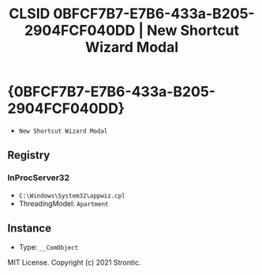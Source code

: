 ﻿---
title: "CLSID 0BFCF7B7-E7B6-433a-B205-2904FCF040DD | New Shortcut Wizard Modal"
excerpt: What is COM-Object CLSID 0BFCF7B7-E7B6-433a-B205-2904FCF040DD?
---

# {0BFCF7B7-E7B6-433a-B205-2904FCF040DD}

* `New Shortcut Wizard Modal`

## Registry


### InProcServer32

* `C:\Windows\System32\appwiz.cpl`
* ThreadingModel: `Apartment`

## Instance

* Type: `__ComObject`

MIT License. Copyright (c) 2021 Strontic.


